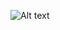 ![Alt text](https://user-images.githubusercontent.com/54714989/93728040-7717c700-fb94-11ea-956d-51c9253aad1f.png "Optional title")


